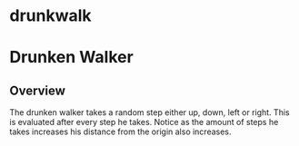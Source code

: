 # drunkwalk
<h1>Drunken Walker</h1>

<h2>Overview</h2>
<p>The drunken walker takes a random step either up, down, left or right. 
This is evaluated after every step he takes. 
Notice as the amount of steps he takes increases his distance from the origin also increases.</p>
